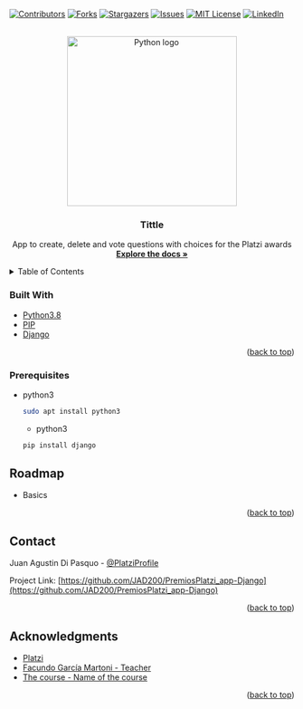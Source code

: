 <div id="top">

  [![Contributors][contributors-shield]][contributors-url]
  [![Forks][forks-shield]][forks-url]
  [![Stargazers][stars-shield]][stars-url]
  [![Issues][issues-shield]][issues-url]
  [![MIT License][license-shield]][license-url]
  [![LinkedIn][linkedin-shield]][linkedin-url]

</div>

<!-- PROJECT LOGO -->
<br />
<div align="center">
  <a href="https://github.com/JAD200/PremiosPlatzi_app-Django" target="blank" referrerpolicy="no-referrer">
    <img src="https://i.imgur.com/fDkhooA.png" alt="Python logo" width="300" >
  </a>

<h3 align="center">Tittle</h3>

  <p align="center">
    App to create, delete and vote questions with choices for the Platzi awards
    <br />
    <a href="https://github.com/JAD200/PremiosPlatzi_app-Django" target="blank" referrerpolicy="no-referrer"><strong>Explore the docs »</strong></a>
</div>



<!-- TABLE OF CONTENTS -->
<details>
  <summary>Table of Contents</summary>
  <ol>
    <li><a href="#built-with">Built With</a></li>
    <li><a href="#prerequisites">Prerequisites</a></li>
    <li><a href="#roadmap">Roadmap</a></li>
    <li><a href="#contact">Contact</a></li>
    <li><a href="#acknowledgments">Acknowledgments</a></li>
  </ol>
</details>


### Built With

* [Python3.8](https://www.python.org/downloads/release/python-3813/)
* [PIP](https://pypi.org/)
* [Django](https://bit.ly/3rpzHGC)

<p align="right">(<a href="#top">back to top</a>)</p>



### Prerequisites

* python3
  ```sh
  sudo apt install python3
  ```

  * python3
  ```sh
  pip install django
  ```

<!-- ROADMAP -->
## Roadmap

- Basics


<p align="right">(<a href="#top">back to top</a>)</p>


<!-- CONTACT -->
## Contact

Juan Agustin Di Pasquo - [@PlatziProfile](https://platzi.com/p/Juan_Di_Pasquo/)

Project Link: [https://github.com/JAD200/PremiosPlatzi_app-Django](https://github.com/JAD200/PremiosPlatzi_app-Django)

<p align="right">(<a href="#top">back to top</a>)</p>



<!-- ACKNOWLEDGMENTS -->
## Acknowledgments

* [Platzi](https://platzi.com/)
* [Facundo García Martoni - Teacher](https://bit.ly/3fE71XZ)
* [The course - Name of the course](https://platzi.com/)

<p align="right">(<a href="#top">back to top</a>)</p>



<!-- MARKDOWN LINKS & IMAGES -->
<!-- https://www.markdownguide.org/basic-syntax/#reference-style-links -->
[contributors-shield]: https://img.shields.io/github/contributors/JAD200/PremiosPlatzi_app-Django.svg?style=flat-square
[contributors-url]: https://github.com/JAD200/PremiosPlatzi_app-Django/graphs/contributors
[forks-shield]: https://img.shields.io/github/forks/JAD200/PremiosPlatzi_app-Django.svg?style=flat-square
[forks-url]: https://github.com/JAD200/PremiosPlatzi_app-Django/network/members
[stars-shield]: https://img.shields.io/github/stars/JAD200/PremiosPlatzi_app-Django.svg?style=flat-square
[stars-url]: https://github.com/JAD200/PremiosPlatzi_app-Django/stargazers
[issues-shield]: https://img.shields.io/github/issues/JAD200/PremiosPlatzi_app-Django.svg?style=flat-square
[issues-url]: https://github.com/JAD200/PremiosPlatzi_app-Django/issues
[license-shield]: https://img.shields.io/github/license/JAD200/PremiosPlatzi_app-Django.svg?style=flat-square
[license-url]: https://github.com/JAD200/PremiosPlatzi_app-Django/blob/master/LICENSE.txt
<!-- LinkedIn -->
[linkedin-shield]: https://img.shields.io/badge/-LinkedIn-black.svg?style=for-the-badge&logo=linkedin&colorB=blue
[linkedin-url]: https://linkedin.com/in/juan-agustin-di-pasquo-jad
